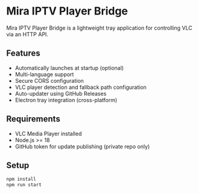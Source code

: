 # Mira IPTV Player Bridge

Mira IPTV Player Bridge is a lightweight tray application for controlling VLC via an HTTP API.

## Features

- Automatically launches at startup (optional)
- Multi-language support
- Secure CORS configuration
- VLC player detection and fallback path configuration
- Auto-updater using GitHub Releases
- Electron tray integration (cross-platform)

## Requirements

- VLC Media Player installed
- Node.js >= 18
- GitHub token for update publishing (private repo only)

## Setup

```bash
npm install
npm run start
```
